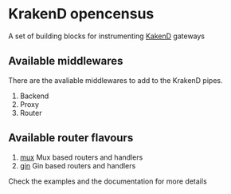 KrakenD opencensus
====

A set of building blocks for instrumenting [KakenD](http://www.krakend.io) gateways

## Available middlewares

There are the avaliable middlewares to add to the KrakenD pipes.

1. Backend
2. Proxy
3. Router

## Available router flavours

1. [mux](github.com/tanjmaxalb/krakend-opencensus/blob/master/mux) Mux based routers and handlers
2. [gin](github.com/tanjmaxalb/krakend-opencensus/blob/master/gin) Gin based routers and handlers

Check the examples and the documentation for more details